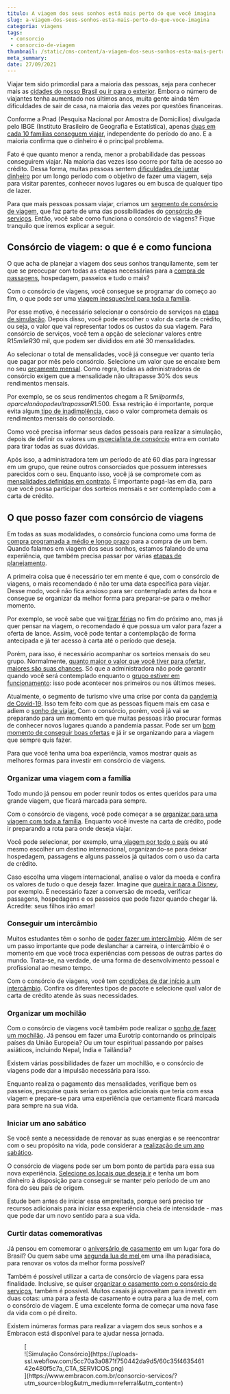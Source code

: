 ```yaml
---
titulo: A viagem dos seus sonhos está mais perto do que você imagina
slug: a-viagem-dos-seus-sonhos-esta-mais-perto-do-que-voce-imagina
categoria: viagens
tags:
 - consorcio
 - consorcio-de-viagem
thumbnail: /static/cms-content/a-viagem-dos-seus-sonhos-esta-mais-perto-do-que-voce-imagina.jpg
meta_summary: 
date: 27/09/2021
---
```

Viajar tem sido primordial para a maioria das pessoas, seja para conhecer mais as [cidades do nosso Brasil ou ir para o exterior](https://www.embracon.com.br/blog/quer-saber-como-organizar-uma-viagem-aqui-esta-o-passo-a-passo). Embora o número de viajantes tenha aumentado nos últimos anos, muita gente ainda têm dificuldades de sair de casa, na maioria das vezes por questões financeiras.

Conforme a Pnad (Pesquisa Nacional por Amostra de Domicílios) divulgada pelo IBGE (Instituto Brasileiro de Geografia e Estatística), apenas [duas em cada 10 famílias conseguem viajar](https://www.uol.com.br/nossa/noticias/agencia-estado/2020/08/12/brasileiros-nao-tem-dinheiro-para-viajar-ibge.htm), independente do período do ano. E a maioria confirma que o dinheiro é o principal problema.

Fato é que quanto menor a renda, menor a probabilidade das pessoas conseguirem viajar. Na maioria das vezes isso ocorre por falta de acesso ao crédito. Dessa forma, muitas pessoas sentem [dificuldades de juntar dinheiro](https://www.embracon.com.br/blog/financas-da-familia-como-ensinar-os-filhos-a-economizar-dinheiro) por um longo período com o objetivo de fazer uma viagem, seja para visitar parentes, conhecer novos lugares ou em busca de qualquer tipo de lazer.

Para que mais pessoas possam viajar, criamos um [segmento de consórcio de viagem](https://www.embracon.com.br/blog/consorcio-de-viagens-o-que-e-e-como-funciona), que faz parte de uma das possibilidades do [consórcio de serviços](https://www.embracon.com.br/blog/consorcio-de-servicos-tudo-o-que-voce-precisa-saber-sobre-o-assunto). Então, você sabe como funciona o consórcio de viagens? Fique tranquilo que iremos explicar a seguir.

Consórcio de viagem: o que é e como funciona 
---------------------------------------------

O que acha de planejar a viagem dos seus sonhos tranquilamente, sem ter que se preocupar com todas as etapas necessárias para a [compra de passagens](https://www.embracon.com.br/blog/7-dicas-de-como-economizar-na-passagem-de-aviao), hospedagem, passeios e tudo o mais?

Com o consórcio de viagens, você consegue se programar do começo ao fim, o que pode ser uma [viagem inesquecível para toda a família](https://www.embracon.com.br/blog/como-escolher-um-destino-de-ferias-com-a-familia-confira-aqui).

Por esse motivo, é necessário selecionar o consórcio de serviços na [etapa de simulação](https://www.embracon.com.br/blog/simulacao-de-consorcio). Depois disso, você pode escolher o valor da carta de crédito, ou seja, o valor que vai representar todos os custos da sua viagem. Para consórcio de serviços, você tem a opção de selecionar valores entre R$15 mil e R$30 mil, que podem ser divididos em até 30 mensalidades.

Ao selecionar o total de mensalidades, você já consegue ver quanto teria que pagar por mês pelo consórcio. Selecione um valor que se encaixe bem no seu [orçamento mensal](https://www.embracon.com.br/blog/como-fazer-um-orcamento-familiar-sem-erro). Como regra, todas as administradoras de consórcio exigem que a mensalidade não ultrapasse 30% dos seus rendimentos mensais.

Por exemplo, se os seus rendimentos chegam a R $5 mil por mês, a parcela não pode ultrapassar R$1.500. Essa restrição é importante, porque evita algum[ tipo de inadimplência](https://www.embracon.com.br/blog/nao-consigo-pagar-meu-consorcio-e-agora), caso o valor comprometa demais os rendimentos mensais do consorciado.

Como você precisa informar seus dados pessoais para realizar a simulação, depois de definir os valores um [especialista de consórcio](https://www.embracon.com.br/blog/tudo-o-que-voce-precisa-saber-sobre-a-importancia-de-um-consultor-de-consorcio) entra em contato para tirar todas as suas dúvidas.

Após isso, a administradora tem um período de até 60 dias para ingressar em um grupo, que reúne outros consorciados que possuem interesses parecidos com o seu. Enquanto isso, você já se compromete com as [mensalidades definidas em contrato](https://www.embracon.com.br/blog/quanto-preciso-pagar-para-fazer-um-consorcio). É importante pagá-las em dia, para que você possa participar dos sorteios mensais e ser contemplado com a carta de crédito.

O que posso fazer com consórcio de viagens 
-------------------------------------------

Em todas as suas modalidades, o consórcio funciona como uma forma de [compra programada a médio e longo prazo](https://www.embracon.com.br/blog/como-investir-em-curto-medio-e-longo-prazo) para a compra de um bem. Quando falamos em viagem dos seus sonhos, estamos falando de uma experiência, que também precisa passar por várias [etapas de planejamento](https://www.embracon.com.br/blog/planejamento-financeiro-um-guia-para-as-financas-nao-sairem-de-controle).

A primeira coisa que é necessário ter em mente é que, com o consórcio de viagens, o mais recomendado é não ter uma data específica para viajar. Desse modo, você não fica ansioso para ser contemplado antes da hora e consegue se organizar da melhor forma para preparar-se para o melhor momento.

Por exemplo, se você sabe que vai [tirar férias](https://www.embracon.com.br/blog/as-principais-dicas-de-como-planejar-suas-ferias-para-a-europa) no fim do próximo ano, mas já quer pensar na viagem, o recomendado é que possua um valor para fazer a oferta de lance. Assim, você pode tentar a contemplação de forma antecipada e já ter acesso à carta até o período que deseja.

Porém, para isso, é necessário acompanhar os sorteios mensais do seu grupo. Normalmente, [quanto maior o valor que você tiver para ofertar, maiores são suas chances](https://www.embracon.com.br/blog/saiba-como-definir-o-valor-de-lance-para-ser-contemplado-mais-rapido). Só que a administradora não pode garantir quando você será contemplado enquanto o [grupo estiver em funcionamento](https://www.embracon.com.br/blog/o-que-e-e-como-funciona-o-consorcio-em-andamento): isso pode acontecer nos primeiros ou nos últimos meses.

Atualmente, o segmento de turismo vive uma crise por conta da [pandemia de Covid-19](https://www.embracon.com.br/blog/habitos-de-consumo-antes-durante-e-pos-pandemia). Isso tem feito com que as pessoas fiquem mais em casa e adiem o [sonho de viajar.](https://www.embracon.com.br/blog/4-coisas-que-voce-precisa-fazer-se-quiser-viajar-todo-ano) Com o consórcio, porém, você já vai se preparando para um momento em que muitas pessoas irão procurar formas de conhecer novos lugares quando a pandemia passar. Pode ser um [bom momento de conseguir boas ofertas](https://www.embracon.com.br/blog/35-coisas-para-fazer-quando-a-pandemia-passar) e já ir se organizando para a viagem que sempre quis fazer.

Para que você tenha uma boa experiência, vamos mostrar quais as melhores formas para investir em consórcio de viagens.

### Organizar uma viagem com a família 

Todo mundo já pensou em poder reunir todos os entes queridos para uma grande viagem, que ficará marcada para sempre.

Com o consórcio de viagens, você pode começar a se [organizar para uma viagem com toda a família](https://www.embracon.com.br/blog/confira-estas-4-dicas-financeiras-para-planejar-uma-viagem-em-familia). Enquanto você investe na carta de crédito, pode ir preparando a rota para onde deseja viajar.

Você pode selecionar, por exemplo, uma[ viagem por todo o país](https://www.embracon.com.br/blog/top-5-destinos-de-ferias-escolha-sua-proxima-viagem-pelo-brasil) ou até mesmo escolher um destino internacional, organizando-se para deixar hospedagem, passagens e alguns passeios já quitados com o uso da carta de crédito.

Caso escolha uma viagem internacional, analise o valor da moeda e confira os valores de tudo o que deseja fazer. Imagine que [queira ir para a Disney](https://www.embracon.com.br/blog/entenda-como-aproveitar-ao-maximo-sua-viagem-para-a-disney-em-familia), por exemplo. É necessário fazer a conversão de moeda, verificar passagens, hospedagens e os passeios que pode fazer quando chegar lá. Acredite: seus filhos irão amar!

### Conseguir um intercâmbio 

Muitos estudantes têm o sonho de [poder fazer um intercâmbio](https://www.embracon.com.br/blog/por-que-fazer-um-intercambio-veja-7-bons-motivos). Além de ser um passo importante que pode deslanchar a carreira, o intercâmbio é o momento em que você troca experiências com pessoas de outras partes do mundo. Trata-se, na verdade, de uma forma de desenvolvimento pessoal e profissional ao mesmo tempo.

Com o consórcio de viagens, você tem [condições de dar início a um intercâmbio](https://www.embracon.com.br/blog/7-dicas-essenciais-para-organizar-um-intercambio). Confira os diferentes tipos de pacote e selecione qual valor de carta de crédito atende às suas necessidades.

### Organizar um mochilão 

Com o consórcio de viagens você também pode realizar o [sonho de fazer um mochilão](https://www.embracon.com.br/blog/jeitos-criativos-de-economizar-dinheiro-para-viajar). Já pensou em fazer uma Eurotrip contornando os principais países da União Europeia? Ou um tour espiritual passando por países asiáticos, incluindo Nepal, Índia e Tailândia?

Existem várias possibilidades de fazer um mochilão, e o consórcio de viagens pode dar a impulsão necessária para isso.

Enquanto realiza o pagamento das mensalidades, verifique bem os passeios, pesquise quais seriam os gastos adicionais que teria com essa viagem e prepare-se para uma experiência que certamente ficará marcada para sempre na sua vida.

### Iniciar um ano sabático 

Se você sente a necessidade de renovar as suas energias e se reencontrar com o seu propósito na vida, pode considerar a [realização de um ano sabático](https://www.embracon.com.br/blog/como-se-preparar-para-fazer-um-ano-sabatico).

O consórcio de viagens pode ser um bom ponto de partida para essa sua nova experiência. [Selecione os locais que deseja ir](https://www.embracon.com.br/blog/saiba-como-montar-um-roteiro-de-viagem-em-7-passos) e tenha um bom dinheiro à disposição para conseguir se manter pelo período de um ano fora do seu país de origem.

Estude bem antes de iniciar essa empreitada, porque será preciso ter recursos adicionais para iniciar essa experiência cheia de intensidade - mas que pode dar um novo sentido para a sua vida.

### Curtir datas comemorativas 

Já pensou em comemorar o [aniversário de casamento](https://www.embracon.com.br/blog/comemorar-as-bodas-de-casamento-confira-5-ideias-quentes) em um lugar fora do Brasil? Ou quem sabe uma [segunda lua de mel ](https://www.embracon.com.br/blog/lua-de-mel-sem-cliches-4-destinos-alternativos-para-o-casal)em uma ilha paradisíaca, para renovar os votos da melhor forma possível?

Também é possível utilizar a carta de consórcio de viagens para essa finalidade. Inclusive, se quiser [organizar o casamento com o consórcio de serviços](https://www.embracon.com.br/blog/consorcio-de-casamento-saiba-como-funciona), também é possível. Muitos casais já aproveitam para investir em duas cotas: uma para a festa de casamento e outra para a lua de mel, com o consórcio de viagem. É uma excelente forma de começar uma nova fase da vida com o pé direito.

Existem inúmeras formas para realizar a viagem dos seus sonhos e a Embracon está disponível para te ajudar nessa jornada.

<figure class="w-richtext-figure-type-image w-richtext-align-center">[<div>![Simulação Consórcio](https://uploads-ssl.webflow.com/5cc70a3a0871f750442da9d5/60c35f463546142e480f5c7a_CTA_SERVICOS.png)</div>](https://www.embracon.com.br/consorcio-servicos/?utm_source=blog&utm_medium=referral&utm_content=)</figure>
